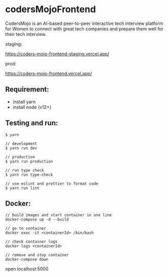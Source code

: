# codersMojoFrontend

CodersMojo is an AI-based peer-to-peer interactive tech interview platform for Women to connect with great tech companies and prepare them well for their tech interview.

staging:

https://coders-mojo-frontend-staging.vercel.app/

prod:

https://coders-mojo-frontend.vercel.app/

## Requirement:

- install yarn
- install node (v12+)

## Testing and run:

```
$ yarn

// development
$ yarn run dev

// production
$ yarn run production

// run type check
$ yarn run type-check

// use eslint and prettier to format code
$ yarn run lint
```

## Docker:

```
// build images and start container in one line
docker-compose up -d --build

// go to container
docker exec -it <containerId> /bin/bash

// check container logs
docker logs <containerId>

// remove and stop container
docker-compose down
```

open localhost:5000
